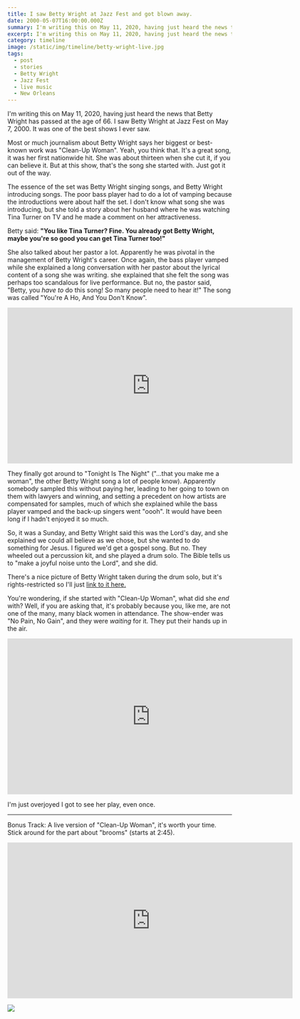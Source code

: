 ```yaml
---
title: I saw Betty Wright at Jazz Fest and got blown away.
date: 2000-05-07T16:00:00.000Z
summary: I'm writing this on May 11, 2020, having just heard the news that Betty Wright has passed at the age of 66. I saw Betty Wright at Jazz Fest on May 7, 2000. It was one of the best shows I ever saw.
excerpt: I'm writing this on May 11, 2020, having just heard the news that Betty Wright has passed at the age of 66. I saw Betty Wright at Jazz Fest on May 7, 2000. It was one of the best shows I ever saw.
category: timeline
image: /static/img/timeline/betty-wright-live.jpg
tags:
  - post
  - stories
  - Betty Wright
  - Jazz Fest
  - live music
  - New Orleans
---
```

I'm writing this on May 11, 2020, having just heard the news that Betty Wright has passed at the age of 66. I saw Betty Wright at Jazz Fest on May 7, 2000. It was one of the best shows I ever saw.

Most or much journalism about Betty Wright says her biggest or best-known work was "Clean-Up Woman". Yeah, you think that. It's a great song, it was her first nationwide hit. She was about thirteen when she cut it, if you can believe it. But at this show, that's the song she started with. Just got it out of the way.

The essence of the set was Betty Wright singing songs, and Betty Wright introducing songs. The poor bass player had to do a lot of vamping because the introductions were about half the set. I don't know what song she was introducing, but she told a story about her husband where he was watching Tina Turner on TV and he made a comment on her attractiveness.

Betty said: __"You like Tina Turner? Fine. You already got Betty Wright, maybe you're so good you can get Tina Turner too!"__

She also talked about her pastor a lot. Apparently he was pivotal in the management of Betty Wright's career. Once again, the bass player vamped while she explained a long conversation with her pastor about the lyrical content of a song she was writing. she explained that she felt the song was perhaps too scandalous for live performance. But no, the pastor said, "Betty, you *have to* do this song! So many people need to hear it!" The song was called "You're A Ho, And You Don't Know".

<iframe width="640" height="350" src="https://www.youtube.com/embed/mo35dojkWFk" frameborder="0" allow="accelerometer; autoplay; encrypted-media; gyroscope; picture-in-picture" allowfullscreen></iframe>

They finally got around to "Tonight Is The Night" ("...that you make me a woman", the other Betty Wright song a lot of people know). Apparently somebody sampled this without paying her, leading to her going to town on them with lawyers and winning, and setting a precedent on how artists are compensated for samples, much of which she explained while the bass player vamped and the back-up singers went "oooh". It would have been long if I hadn't enjoyed it so much.

So, it was a Sunday, and Betty Wright said this was the Lord's day, and she explained we could all believe as we chose, but she wanted to do something for Jesus. I figured we'd get a gospel song. But no. They wheeled out a percussion kit, and she played a drum solo. The Bible tells us to "make a joyful noise unto the Lord", and she did.

There's a nice picture of Betty Wright taken during the drum solo, but it's rights-restricted so I'll just [link to it here.](https://www.gettyimages.fi/detail/news-photo/singer-betty-wright-performs-on-stage-at-the-new-orleans-news-photo/90109322)

You're wondering, if she started with "Clean-Up Woman", what did she *end* with? Well, if you are asking that, it's probably because you, like me, are not one of the many, many black women in attendance. The show-ender was "No Pain, No Gain", and they were *waiting* for it. They put their hands up in the air.

<iframe width="640" height="350" src="https://www.youtube.com/embed/orYYFJ_ymLc" frameborder="0" allow="accelerometer; autoplay; encrypted-media; gyroscope; picture-in-picture" allowfullscreen></iframe>

I'm just overjoyed I got to see her play, even once.

---

Bonus Track: A live version of "Clean-Up Woman", it's worth your time. Stick around for the part about "brooms" (starts at 2:45).

<iframe width="640" height="350" src="https://www.youtube.com/embed/r0ssMVL9I1Q" frameborder="0" allow="accelerometer; autoplay; encrypted-media; gyroscope; picture-in-picture" allowfullscreen></iframe>

![](/static/img/timeline/betty-wright-live.jpg)